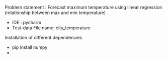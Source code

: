  Problem statement : Forecast maximum temperature using linear regression (relationship between max and min temperature)
 * IDE : pycharm
 * Test-data File name: city_temperature

Installation of different dependencies

 - pip install numpy
 - 
